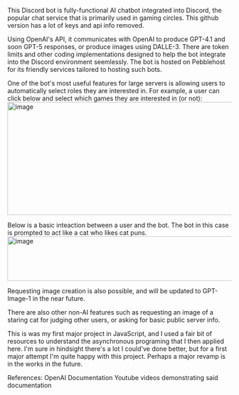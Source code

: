 This Discord bot is fully-functional AI chatbot integrated into Discord, the popular chat service that is primarily used in gaming circles. This github version has a lot of keys and api info removed.

Using OpenAI's API, it communicates with OpenAI to produce GPT-4.1 and soon GPT-5 responses, or produce images using DALLE-3. There are token limits and other coding implementations designed to help the bot integrate into the Discord environment seemlessly. The bot is hosted on Pebblehost for its friendly services tailored to hosting such bots.

One of the bot's most useful features for large servers is allowing users to automatically select roles they are interested in. For example, a user can click below and select which games they are interested in (or not):
<img width="534" height="254" alt="image" src="https://github.com/user-attachments/assets/e39a23f2-3350-4b42-9032-23f50fe2b21f" />

Below is a basic inteaction between a user and the bot. The bot in this case is prompted to act like a cat who likes cat puns.
<img width="1163" height="100" alt="image" src="https://github.com/user-attachments/assets/47236473-0911-4b32-99e4-a56db13860f2" />

Requesting image creation is also possible, and will be updated to GPT-Image-1 in the near future.

There are also other non-AI features such as requesting an image of a staring cat for judging other users, or asking for basic public server info.

This is was my first major project in JavaScript, and I used a fair bit of resources to understand the asynchronous programing that I then applied here. I'm sure in hindsight there's a lot I could've done better, but for a first major attempt I'm quite happy with this project. Perhaps a major revamp is in the works in the future.

References:
OpenAI Documentation
Youtube videos demonstrating said documentation
